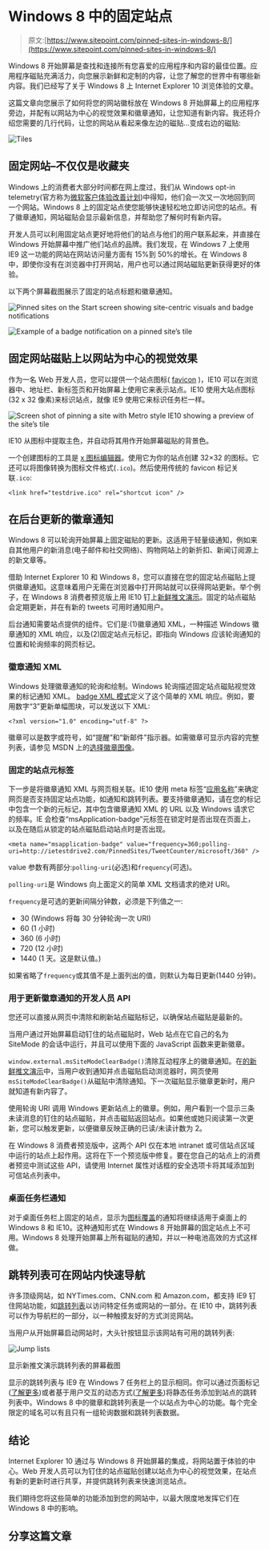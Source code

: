 # Windows 8 中的固定站点

> 原文:[https://www.sitepoint.com/pinned-sites-in-windows-8/](https://www.sitepoint.com/pinned-sites-in-windows-8/)

Windows 8 开始屏幕是查找和连接所有您喜爱的应用程序和内容的最佳位置。应用程序磁贴充满活力，向您展示新鲜和定制的内容，让您了解您的世界中有哪些新内容。我们已经写了关于 Windows 8 上 Internet Explorer 10 浏览体验的文章。

这篇文章向您展示了如何将您的网站徽标放在 Windows 8 开始屏幕上的应用程序旁边，并配有以网站为中心的视觉效果和徽章通知，让您知道有新内容。我还将介绍您需要的几行代码，让您的网站从看起来像左边的磁贴…变成右边的磁贴:

![Tiles](../Images/b2ae5d923225a3f61ecfea9f16666424.png "Tiles")

## 固定网站–不仅仅是收藏夹

Windows 上的消费者大部分时间都在网上度过，我们从 Windows opt-in telemetry(官方称为[微软客户体验改善计划](http://www.microsoft.com/products/ceip/EN-US/default.mspx))中得知，他们会一次又一次地回到同一个网站。Windows 8 上的固定站点使您能够快速轻松地立即访问您的站点。有了徽章通知，网站磁贴会显示最新信息，并帮助您了解何时有新内容。

开发人员可以利用固定站点更好地将他们的站点与他们的用户联系起来，并直接在 Windows 开始屏幕中推广他们站点的品牌。我们发现，在 Windows 7 上使用 IE9 这一功能的网站在网站访问量方面有 15%到 50%的增长。在 Windows 8 中，即使你没有在浏览器中打开网站，用户也可以通过网站磁贴更新获得更好的体验。

以下两个屏幕截图展示了固定的站点标题和徽章通知。

![Pinned sites on the Start screen showing site-centric visuals and badge notifications](../Images/255b9acd4788a275048d78f426077483.png "Pinned sites on the Start screen")

![Example of a badge notification on a pinned site’s tile](../Images/1a6f42eab5ff9b4dc14101e610455d35.png "Example of a badge notification on a pinned site’s tile")

## 固定网站磁贴上以网站为中心的视觉效果

作为一名 Web 开发人员，您可以提供一个站点图标( [favicon](http://en.wikipedia.org/wiki/Favicon) )，IE10 可以在浏览器中、地址栏、新标签页和开始屏幕上使用它来表示站点。IE10 使用大站点图标(32 x 32 像素)来标识站点，就像 IE9 使用它来标识任务栏一样。

![Screen shot of pinning a site with Metro style IE10 showing a preview of the site’s tile](../Images/9a21ce345f0cc580a7939298d66fbad4.png "Pinning a site")

IE10 从图标中提取主色，并自动将其用作开始屏幕磁贴的背景色。

一个创建图标的工具是 [x 图标编辑器](http://www.xiconeditor.com/Default.aspx)。使用它为你的站点创建 32×32 的图标。它还可以将图像转换为图标文件格式(`.ico`)。然后使用传统的 favicon 标记关联`.ico`:

`<link href="testdrive.ico" rel="shortcut icon" />`

## 在后台更新的徽章通知

Windows 8 可以轮询开始屏幕上固定磁贴的更新。这适用于轻量级通知，例如来自其他用户的新消息(电子邮件和社交网络)、购物网站上的新折扣、新闻订阅源上的新文章等。

借助 Internet Explorer 10 和 Windows 8，您可以直接在您的固定站点磁贴上提供徽章通知。这意味着用户无需在浏览器中打开网站就可以获得网站更新。举个例子，在 Windows 8 消费者预览版上用 IE10 钉上[新鲜推文演示](http://ietestdrive2.com/pinnedsites/)。固定的站点磁贴会定期更新，并在有新的 tweets 可用时通知用户。

后台通知需要站点提供的组件。它们是:(1)徽章通知 XML，一种描述 Windows 徽章通知的 XML 响应，以及(2)固定站点元标记，即指向 Windows 应该轮询通知的位置和轮询频率的网页标记。

### 徽章通知 XML

Windows 处理徽章通知的轮询和绘制。Windows 轮询描述固定站点磁贴视觉效果的标记通知 XML。 [badge XML 模式](http://msdn.microsoft.com/en-us/library/windows/apps/br212849.aspx)定义了这个简单的 XML 响应。例如，要用数字“3”更新单幅图块，可以发送以下 XML:

`<?xml version="1.0" encoding="utf-8" ?>`

<badge value="”3″/"></badge>

徽章可以是数字或符号，如“提醒”和“新邮件”指示器。如需徽章可显示内容的完整列表，请参见 MSDN 上的[选择徽章图像](http://msdn.microsoft.com/en-us/library/windows/apps/hh761458.aspx)。

### 固定的站点元标签

下一步是将徽章通知 XML 与网页相关联。IE10 使用 meta 标签“[应用名称](http://msdn.microsoft.com/en-us/library/ie/gg491732%28v=vs.85%29.aspx#application-name)”来确定网页是否支持固定站点功能，如通知和跳转列表。要支持徽章通知，请在您的标记中包含一个新的元标记，其中包含徽章通知 XML 的 URL 以及 Windows 请求它的频率。IE 会检查“msApplication-badge”元标签在锁定时是否出现在页面上，以及在随后从锁定的站点磁贴启动站点时是否出现。

`<meta name="msapplication-badge" value="frequency=360;polling-uri=http://ietestdrive2.com/PinnedSites/TweetCounter/microsoft/360" />` 

value 参数有两部分:`polling-uri`(必选)和`frequency`(可选)。

`polling-uri`是 Windows 向上面定义的简单 XML 文档请求的绝对 URI。

`frequency`是可选的更新间隔分钟数，必须是下列值之一:

*   30 (Windows 将每 30 分钟轮询一次 URI)
*   60 (1 小时)
*   360 (6 小时)
*   720 (12 小时)
*   1440 (1 天。这是默认值。)

如果省略了`frequency`或其值不是上面列出的值，则默认为每日更新(1440 分钟)。

### 用于更新徽章通知的开发人员 API

您还可以直接从网页中清除和刷新站点磁贴标记，以确保站点磁贴是最新的。

当用户通过开始屏幕启动钉住的站点磁贴时，Web 站点在它自己的名为 SiteMode 的会话中运行，并且可以使用下面的 JavaScript 函数来更新徽章。

`window.external.msSiteModeClearBadge()`清除互动程序上的徽章通知。在[的新鲜推文演示](http://ietestdrive2.com/pinnedsites/)中，当用户收到通知并点击磁贴启动浏览器时，网页使用`msSiteModeClearBadge()`从磁贴中清除通知。下一次磁贴显示徽章更新时，用户就知道有新内容了。

使用轮询 URI 调用 Windows 更新站点上的徽章。例如，用户看到一个显示三条未读消息的钉住的站点磁贴，并点击磁贴返回站点。如果他或她只阅读第一次更新，您可以触发更新，以便徽章反映正确的已读/未读计数为 2。

在 Windows 8 消费者预览版中，这两个 API 仅在本地 intranet 或可信站点区域中运行的站点上起作用。这将在下一个预览版中修复。要在您自己的站点上的消费者预览中测试这些 API，请使用 Internet 属性对话框的安全选项卡将其域添加到可信站点列表中。

### 桌面任务栏通知

对于桌面任务栏上固定的站点，显示为[图标覆盖](http://msdn.microsoft.com/en-us/library/ie/gg491744%28v=vs.85%29.aspx)的通知将继续适用于桌面上的 Windows 8 和 IE10。这种通知形式在 Windows 8 开始屏幕的固定站点上不可用。Windows 8 处理开始屏幕上所有磁贴的通知，并以一种电池高效的方式这样做。

## 跳转列表可在网站内快速导航

许多顶级网站，如 NYTimes.com、CNN.com 和 Amazon.com，都支持 IE9 钉住网站功能，如[跳转列表](http://windows.microsoft.com/en-US/internet-explorer/products/ie-9/features/pinned-sites)以访问特定任务或网站的一部分。在 IE10 中，跳转列表可以作为导航栏的一部分，以一种触摸友好的方式浏览网站。

当用户从开始屏幕启动网站时，大头针按钮显示该网站有可用的跳转列表:

![Jump lists](../Images/a7a3a2f85028971c416da1fa22914b79.png "Jump lists")

显示新推文演示跳转列表的屏幕截图

显示的跳转列表与 IE9 在 Windows 7 任务栏上的显示相同。你可以通过页面标记([了解更多](http://msdn.microsoft.com/en-us/library/gg491725%28v=vs.85%29.aspx))或者基于用户交互的动态方式([了解更多](http://msdn.microsoft.com/en-us/library/gg491724%28v=vs.85%29.aspx))将静态任务添加到站点的跳转列表中。Windows 8 中的徽章和跳转列表是一个以站点为中心的功能。每个完全限定的域名可以有且只有一组轮询数据和跳转列表数据。

## 结论

Internet Explorer 10 通过与 Windows 8 开始屏幕的集成，将网站置于体验的中心。Web 开发人员可以为钉住的站点磁贴创建以站点为中心的视觉效果，在站点有新的更新时进行共享，并提供跳转列表来快速浏览站点。

我们期待您将这些简单的功能添加到您的网站中，以最大限度地发挥它们在 Windows 8 中的影响。

## 分享这篇文章